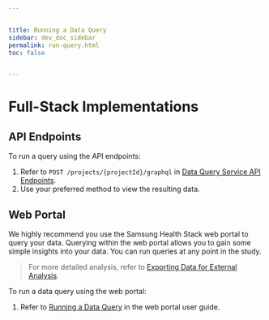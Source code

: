 ```yaml
---


title: Running a Data Query
sidebar: dev_doc_sidebar
permalink: run-query.html
toc: false


---
```




# Full-Stack Implementations

## API Endpoints

To run a query using the API endpoints:

1. Refer to `POST /projects/{projectId}/graphql` in [Data Query Service API Endpoints](../../api-reference/data-query-service-api-endpoints.md).
2. Use your preferred method to view the resulting data.

## Web Portal

We highly recommend you use the Samsung Health Stack web portal to query your data. Querying within the web portal allows you to gain some simple insights into your data. You can run queries at any point in the study.

> For more detailed analysis, refer to [Exporting Data for External Analysis](../../portal-guide/results-analysis/exporting-data.md).

To run a data query using the web portal:

1. Refer to [Running a Data Query](../../portal-guide/results-analysis/running-a-query.md) in the web portal user guide.
